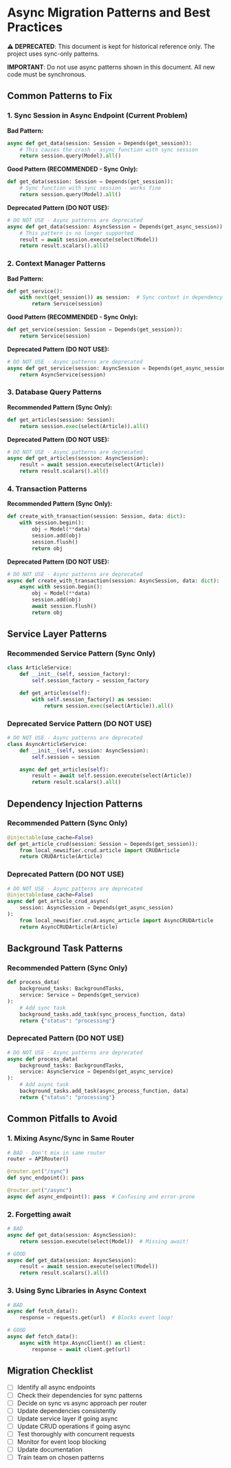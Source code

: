# Async Migration Patterns and Best Practices

**⚠️ DEPRECATED**: This document is kept for historical reference only. The project uses sync-only patterns.

**IMPORTANT**: Do not use async patterns shown in this document. All new code must be synchronous.

## Common Patterns to Fix

### 1. Sync Session in Async Endpoint (Current Problem)

**Bad Pattern:**
```python
async def get_data(session: Session = Depends(get_session)):
    # This causes the crash - async function with sync session
    return session.query(Model).all()
```

**Good Pattern (RECOMMENDED - Sync Only):**
```python
def get_data(session: Session = Depends(get_session)):
    # Sync function with sync session - works fine
    return session.query(Model).all()
```

**Deprecated Pattern (DO NOT USE):**
```python
# DO NOT USE - Async patterns are deprecated
async def get_data(session: AsyncSession = Depends(get_async_session)):
    # This pattern is no longer supported
    result = await session.execute(select(Model))
    return result.scalars().all()
```

### 2. Context Manager Patterns

**Bad Pattern:**
```python
def get_service():
    with next(get_session()) as session:  # Sync context in dependency
        return Service(session)
```

**Good Pattern (RECOMMENDED - Sync Only):**
```python
def get_service(session: Session = Depends(get_session)):
    return Service(session)
```

**Deprecated Pattern (DO NOT USE):**
```python
# DO NOT USE - Async patterns are deprecated
async def get_service(session: AsyncSession = Depends(get_async_session)):
    return AsyncService(session)
```

### 3. Database Query Patterns

**Recommended Pattern (Sync Only):**
```python
def get_articles(session: Session):
    return session.exec(select(Article)).all()
```

**Deprecated Pattern (DO NOT USE):**
```python
# DO NOT USE - Async patterns are deprecated
async def get_articles(session: AsyncSession):
    result = await session.execute(select(Article))
    return result.scalars().all()
```

### 4. Transaction Patterns

**Recommended Pattern (Sync Only):**
```python
def create_with_transaction(session: Session, data: dict):
    with session.begin():
        obj = Model(**data)
        session.add(obj)
        session.flush()
        return obj
```

**Deprecated Pattern (DO NOT USE):**
```python
# DO NOT USE - Async patterns are deprecated
async def create_with_transaction(session: AsyncSession, data: dict):
    async with session.begin():
        obj = Model(**data)
        session.add(obj)
        await session.flush()
        return obj
```

## Service Layer Patterns

### Recommended Service Pattern (Sync Only)
```python
class ArticleService:
    def __init__(self, session_factory):
        self.session_factory = session_factory

    def get_articles(self):
        with self.session_factory() as session:
            return session.exec(select(Article)).all()
```

### Deprecated Service Pattern (DO NOT USE)
```python
# DO NOT USE - Async patterns are deprecated
class AsyncArticleService:
    def __init__(self, session: AsyncSession):
        self.session = session

    async def get_articles(self):
        result = await self.session.execute(select(Article))
        return result.scalars().all()
```

## Dependency Injection Patterns

### Recommended Pattern (Sync Only)
```python
@injectable(use_cache=False)
def get_article_crud(session: Session = Depends(get_session)):
    from local_newsifier.crud.article import CRUDArticle
    return CRUDArticle(Article)
```

### Deprecated Pattern (DO NOT USE)
```python
# DO NOT USE - Async patterns are deprecated
@injectable(use_cache=False)
async def get_article_crud_async(
    session: AsyncSession = Depends(get_async_session)
):
    from local_newsifier.crud.async_article import AsyncCRUDArticle
    return AsyncCRUDArticle(Article)
```

## Background Task Patterns

### Recommended Pattern (Sync Only)
```python
def process_data(
    background_tasks: BackgroundTasks,
    service: Service = Depends(get_service)
):
    # Add sync task
    background_tasks.add_task(sync_process_function, data)
    return {"status": "processing"}
```

### Deprecated Pattern (DO NOT USE)
```python
# DO NOT USE - Async patterns are deprecated
async def process_data(
    background_tasks: BackgroundTasks,
    service: AsyncService = Depends(get_async_service)
):
    # Add async task
    background_tasks.add_task(async_process_function, data)
    return {"status": "processing"}
```

## Common Pitfalls to Avoid

### 1. Mixing Async/Sync in Same Router
```python
# BAD - Don't mix in same router
router = APIRouter()

@router.get("/sync")
def sync_endpoint(): pass

@router.get("/async")
async def async_endpoint(): pass  # Confusing and error-prone
```

### 2. Forgetting await
```python
# BAD
async def get_data(session: AsyncSession):
    return session.execute(select(Model))  # Missing await!

# GOOD
async def get_data(session: AsyncSession):
    result = await session.execute(select(Model))
    return result.scalars().all()
```

### 3. Using Sync Libraries in Async Context
```python
# BAD
async def fetch_data():
    response = requests.get(url)  # Blocks event loop!

# GOOD
async def fetch_data():
    async with httpx.AsyncClient() as client:
        response = await client.get(url)
```

## Migration Checklist

- [ ] Identify all async endpoints
- [ ] Check their dependencies for sync patterns
- [ ] Decide on sync vs async approach per router
- [ ] Update dependencies consistently
- [ ] Update service layer if going async
- [ ] Update CRUD operations if going async
- [ ] Test thoroughly with concurrent requests
- [ ] Monitor for event loop blocking
- [ ] Update documentation
- [ ] Train team on chosen patterns
